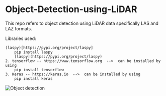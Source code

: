 # Object-Detection-using-LiDAR

This repo refers to object detection using LiDAR data specifically LAS and LAZ formats.

Libraries used: 

    (laspy)[https://pypi.org/project/laspy]
        pip install laspy
        [laspy](https://pypi.org/project/laspy)
    2. tensorflow -- https://www.tensorflow.org  -->  can be installed by using             
        pip install tensorflow
    3. Keras -- https://keras.io  -->  can be installed by using             
        pip install keras
    
![Object detection]()
